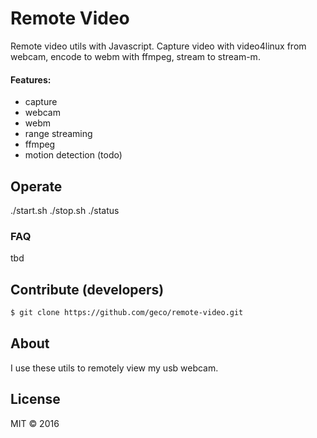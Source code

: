 # Remote Video
Remote video utils with Javascript.
Capture video with video4linux from webcam, encode to webm with ffmpeg, stream to stream-m.



#### Features:
- capture
- webcam
- webm
- range streaming
- ffmpeg
- motion detection (todo)



## Operate
./start.sh
./stop.sh
./status

### FAQ
tbd

## Contribute (developers)
```sh
$ git clone https://github.com/geco/remote-video.git
```

## About
I use these utils to remotely view my usb webcam.

## License
MIT &copy; 2016
